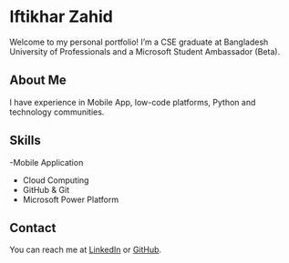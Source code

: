 # Iftikhar Zahid
Welcome to my personal portfolio! I’m a CSE graduate at Bangladesh University of Professionals and a Microsoft Student Ambassador (Beta).

## About Me
I have experience in Mobile App, low-code platforms, Python and technology communities.

## Skills
-Mobile Application
- Cloud Computing
- GitHub & Git
- Microsoft Power Platform
  

## Contact
You can reach me at [LinkedIn](https://www.linkedin.com/IfikharZahid) or [GitHub](https://github.com/IfikharZahid).
